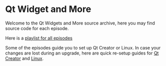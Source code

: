 # Qt Widget and More

Welcome to the Qt Widgets and More source archive, here you may find source code for each episode.

Here is a [playlist for all episodes](https://www.youtube.com/playlist?list=PL6CJYn40gN6gf-G-o6syFwGrtq3kItEqI)

Some of the episodes guide you to set up Qt Creator or Linux. In case your changes are lost during an upgrade, here are 
quick re-setup guides for [Qt Creator](Docs/QtCreator-setup.md) and [Linux](Docs/Linux-setup.md). 
